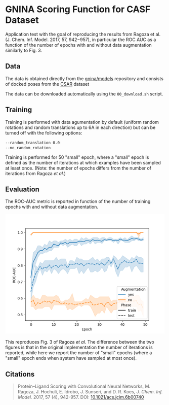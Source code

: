 # GNINA Scoring Function for CASF Dataset

Application test with the goal of reproducing the results from Ragoza et al. (J. Chem. Inf. Model. 2017, 57, 942−957), in particular the ROC AUC as a function of the number of epochs with and without data augmentation similarly to Fig. 3.

## Data

The data is obtained directly from the [gnina/models](https://github.com/gnina/models) repository and consists of docked poses from the [CSAR](http://csardock.org/) dataset

The data can be downloaded automatically using the `00_download.sh` script.

## Training

Training is performed with data agumentation by default (uniform random rotations and random translations up to 6A in each direction) but can be turned off with the following options:
```text
--random_translation 0.0
--no_random_rotation
```

Training is performed for 50 "small" epoch, where a "small" epoch is defined as the number of iterations at which examples have been sampled at least once. (Note: the number of epochs differs from the number of iterations from Ragoza *et al.*)

## Evaluation

The ROC-AUC metric is reported in function of the number of training epochs with and without data augmentation.

![ROC-AUC](assets/ROC-AUC.png)

This reproduces Fig. 3 of Ragoza *et al.* The difference between the two figures is that in the original implementation the number of iterations is reported, while here we report the number of "small" epochs (where a "small" epoch ends when system have sampled at most once).
## Citations

> Protein–Ligand Scoring with Convolutional Neural Networks,
> M. Ragoza, J. Hochuli, E. Idrobo, J. Sunseri, and D. R. Koes, *J. Chem. Inf. Model.* 2017, 57 (4), 942-957.
> DOI: [10.1021/acs.jcim.6b00740](https://pubs.acs.org/doi/full/10.1021/acs.jcim.6b00740)
